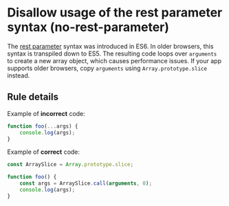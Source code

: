 # Disallow usage of the rest parameter syntax (no-rest-parameter)

The [rest parameter](https://developer.mozilla.org/en-US/docs/Web/JavaScript/Reference/Functions/rest_parameters) syntax was introduced in ES6. In older browsers, this syntax is transpiled down to ES5. The resulting code loops over `arguments` to create a new array object, which causes performance issues. If your app supports older browsers, copy `arguments` using `Array.prototype.slice` instead.

## Rule details

Example of **incorrect** code:

```js
function foo(...args) {
    console.log(args);
}
```

Example of **correct** code:

```js
const ArraySlice = Array.prototype.slice;

function foo() {
    const args = ArraySlice.call(arguments, 0);
    console.log(args);
}
```
